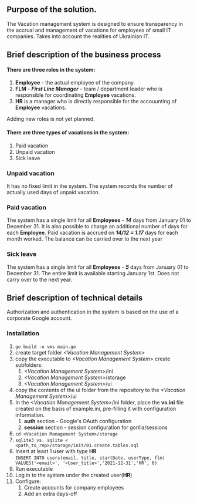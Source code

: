 ## Purpose of the solution.
The Vacation management system is designed to ensure transparency in the accrual and management of vacations for employees of small IT companies. Takes into account the realities of Ukrainian IT.

## Brief description of the business process
#### There are three roles in the system:
1. **Employee** - the actual employee of the company.
1. **FLM** - ***First Line Manager*** - team / department leader who is responsible for coordinating **Employee** vacations.
1. **HR** is a manager who is directly responsible for the accouunting of **Employee** vacations.


Adding new roles is not yet planned.

#### There are three types of vacations in the system:
1. Paid vacation
1. Unpaid vacation
1. Sick leave

### Unpaid vacation
It has no fixed limit in the system. The system records the number of actually used days of unpaid vacation.
### Paid vacation
The system has a single limit for all **Employees** - ***14*** days from January 01 to December 31. It is also possible to charge an additional number of days for each **Employee**. Paid vacation is accrued on ***14/12 = 1.17*** days for each month worked.
The balance can be carried over to the next year

### Sick leave
The system has a single limit for all **Employees** - ***5*** days from January 01 to December 31. The entire limit is available starting January 1st. 
Does not carry over to the next year.

## Brief description of technical details
Authorization and authentication in the system is based on the use of a corporate Google account.

### Installation
1. `go build -o vms main.go`
1. create target folder *\<Vacation Management System\>*
1. copy the executable to *\<Vacation Management System\>*
create subfolders:
    1. *\<Vacation Management System\>*/ini
    1. *\<Vacation Management System\>*/storage
    1. *\<Vacation Management System\>*/ui
1. copy the contents of the ui folder from the repository to the *\<Vacation Management System\>*/ui
1. In the *\<Vacation Management System\>*/ini folder, place the **vs.ini** file created on the basis of example.ini, pre-filling it with configuration information.
    1. **auth** section - Google's OAuth configuration
    1. **session** section - session configuration for gorilla/sessions
1. `cd <Vacation Management System>/storage`
1. `sqlite3 vs. sqlite < <path_to_rep>/storage/init/01.create.tables.sql`
1. Insert at least 1 user with type **HR**<br> 
`INSERT INTO users(email, title, startDate, userType, flm) VALUES('<email>', '<User_title>','2021-12-31','HR', 0)`
1. Run executable
1. Log in to the system under the created user(**HR**)
1. Configure:
    1. Create accounts for company employees
    1. Add an extra days-off

